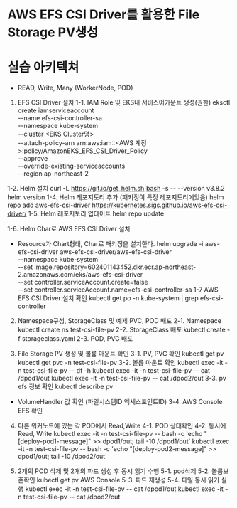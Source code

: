 # AWS EFS CSI Driver를 활용한 File Storage PV생성
# 실습 아키텍쳐
- READ, Write, Many (WorkerNode, POD)
1. EFS CSI Driver 설치
1-1. IAM Role 및 EKS내 서비스어카운트 생성(권한)
eksctl create iamserviceaccount \
--name efs-csi-controller-sa \
--namespace kube-system \
--cluster <EKS Cluster명> \
--attach-policy-arn arn:aws:iam::<AWS 계정>:policy/AmazonEKS_EFS_CSI_Driver_Policy \
--approve \
--override-existing-serviceaccounts \
--region ap-northeast-2

1-2. Helm 설치
curl -L https://git.io/get_helm.sh|bash -s -- --version v3.8.2
helm version
1-4. Helm 레포지토리 추가 (패키징이 특정 레포지토리에있음)
helm repo add aws-efs-csi-driver https://kubernetes.sigs.github.io/aws-efs-csi-driver/
1-5. Helm 레포지토리 업데이트
helm repo update

1-6. Helm Char로 AWS EFS CSI Driver 설치 
- Resource가 Chart형태, Char로 패키징을 설치한다.
helm upgrade -i aws-efs-csi-driver aws-efs-csi-driver/aws-efs-csi-driver \
--namespace kube-system \
--set image.repository=602401143452.dkr.ecr.ap-northeast-2.amazonaws.com/eks/aws-efs-csi-driver \
--set controller.serviceAccount.create=false \
--set controller.serviceAccount.name=efs-csi-controller-sa 
1-7 AWS EFS CSI Driver 설치 확인
kubectl get po -n kube-system | grep efs-csi-controller

2. Namespace구성, StorageClass 및 예제 PVC, POD 배포
2-1. Namespace
kubectl create ns test-csi-file-pv
2-2. StorageClass 배포 
kubectl create -f storageclass.yaml
2-3. POD, PVC 배포

3. File Storage PV 생성 및 볼륨 마운트 확인
3-1. PV, PVC 확인
kubectl get pv
kubectl get pvc -n test-csi-file-pv
3-2. 볼륨 마운트 확인
kubectl exec -it <pod> -n test-csi-file-pv -- df -h
kubectl exec -it <pod-1> -n test-csi-file-pv -- cat /dpod1/out
kubectl exec -it <pod-2> -n test-csi-file-pv -- cat /dpod2/out
3-3. pv efs 정보 확인
kubectl describe pv
- VolumeHandler 값 확인 (파일시스템ID:엑세스포인트ID)
3-4. AWS Console EFS 확인

4. 다른 워커노드에 있는 각 POD에서 Read,Write
4-1. POD 상태확인
4-2. 동시에 Read, Write
kubectl exec -it <pod-1> -n test-csi-file-pv -- bash -c 'echo "[deploy-pod1-message]" >> dpod1/out; tail -10 /dpod1/out'
kubectl exec -it <pod-2> -n test-csi-file-pv -- bash -c 'echo "[deploy-pod2-message]" >> dpod1/out; tail -10 /dpod2/out'

5. 2개의 POD 삭제 및 2개의 파드 생성 후 동시 읽기 수행
5-1. pod삭제
5-2. 볼륨보존확인
kubectl get pv 
AWS Console
5-3. 파드 재생성
5-4. 파일 동시 읽기 실행
kubectl exec -it <pod-1> -n test-csi-file-pv -- cat /dpod1/out
kubectl exec -it <pod-2> -n test-csi-file-pv -- cat /dpod2/out